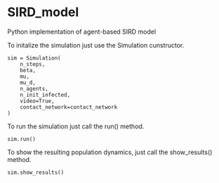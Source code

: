 # SIRD_model
Python implementation of agent-based SIRD model  

To initalize the simulation just use the Simulation cunstructor.  
```
sim = Simulation(
    n_steps, 
    beta, 
    mu, 
    mu_d, 
    n_agents, 
    n_init_infected,  
    video=True, 
    contact_network=contact_network
)
```  
To run the simulation just call the run() method.  

```
sim.run()
```  
To show the resulting population dynamics, just call the show_results() method.  

```
sim.show_results()
```